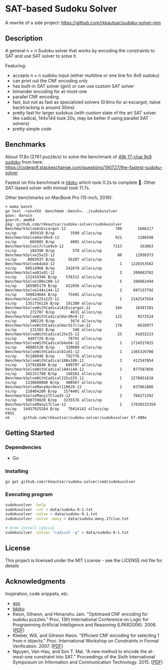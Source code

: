 # SAT-based Sudoku Solver

A rewrite of a side project: https://github.com/rkkautsar/sudoku-solver-nim

## Description

A general n &times; n Sudoku solver that works by encoding the constraints to SAT and use SAT solver to solve it.

Featuring:

- accepts n &times; n sudoku input (either multiline or one line for 9x9 sudoku)
- can print out the CNF encoding only
- has built-in SAT solver (gini) or can use custom SAT solver
- bimander encoding for at-most-one
- parallel CNF encoding
- fast, but not as fast as specialized solvers (0.6ms for ai-escargot, naïve backtracking is around 30ms)
- pretty fast for larger sudokus (with custom state of the art SAT solver like cadical, 144x144 took 20s, may be better if using parallel SAT solvers)
- pretty simple code

## Benchmarks

About 17.8s (2761 puzzle/s) to solve the benchmark of [49k 17-clue 9x9 sudoku](data/sudoku.many.17clue.txt) from here: https://codegolf.stackexchange.com/questions/190727/the-fastest-sudoku-solver

Fastest on this benchmark is [tdoku](https://www.github.com/t-dillon/tdoku) which took 0.2s to complete :rocket:. Other SAT-based solver with minisat took 11.7s.

Other benchmarks on MacBook Pro (15-inch, 2019):

```
> make bench
go test -run=XXX -benchmem -bench=. ./sudokusolver
goos: darwin
goarch: amd64
pkg: github.com/rkkautsar/sudoku-solver/sudokusolver
BenchmarkSolveAiEscargot-12               	     709	   1666217 ns/op	  493419 B/op	    3500 allocs/op
BenchmarkSolveHard9x9-12                  	     921	   1286598 ns/op	  603805 B/op	    4001 allocs/op
BenchmarkSolve17clue9x9-12                	    7153	    163063 ns/op	  184390 B/op	     570 allocs/op
BenchmarkSolve25x25-12                    	      80	  12950373 ns/op	 8083937 B/op	   56287 allocs/op
BenchmarkSolve64x64-12                    	       1	1220353582 ns/op	60514968 B/op	  242670 allocs/op
BenchmarkSolve81x81-12                    	       3	 399683702 ns/op	121419346 B/op	  576312 allocs/op
BenchmarkSolve100x100-12                  	       5	 206062494 ns/op	165985179 B/op	  422056 allocs/op
BenchmarkSolve144x144-12                  	       2	 697157792 ns/op	349824684 B/op	   75491 allocs/op
BenchmarkSolve225x225-12                  	       1	2142547654 ns/op	1351756120 B/op	  191380 allocs/op
BenchmarkSolveWithCadicalAiEscargot-12    	     104	  10387281 ns/op	  272787 B/op	    4631 allocs/op
BenchmarkSolveWithCadicalHard9x9-12       	     122	   9572524 ns/op	  308229 B/op	    5674 allocs/op
BenchmarkSolveWithCadicalHard17clue-12    	     178	   6628977 ns/op	  131383 B/op	     348 allocs/op
BenchmarkSolveWithCadical25x25-12         	      25	  41032223 ns/op	 4497729 B/op	   78792 allocs/op
BenchmarkSolveWithCadical64x64-12         	       1	1714517015 ns/op	40885528 B/op	  320000 allocs/op
BenchmarkSolveWithCadical81x81-12         	       1	1365326700 ns/op	91180048 B/op	  792776 allocs/op
BenchmarkSolveWithCadical100x100-12       	       3	 412547854 ns/op	137918040 B/op	  609797 allocs/op
BenchmarkSolveWithCadical144x144-12       	       2	 877587856 ns/op	342151780 B/op	  160161 allocs/op
BenchmarkSolveWithCadical225x225-12       	       1	2278051818 ns/op	1336688080 B/op	  400567 allocs/op
BenchmarkSolveManyHardest110626-12        	       2	 837861886 ns/op	228404280 B/op	 1574401 allocs/op
BenchmarkSolveMany17Clue2k-12             	       2	 704271392 ns/op	590739820 B/op	 3235576 allocs/op
BenchmarkSolveMany17Clue-12               	       1	17838533350 ns/op	14457925264 B/op	79414142 allocs/op
PASS
ok  	github.com/rkkautsar/sudoku-solver/sudokusolver	57.400s
```

## Getting Started

### Dependencies

- Go

### Installing

```sh
go get github.com/rkkautsar/sudoku-solver/cmd/sudokusolver
```

### Executing program

```sh
sudokusolver -help
sudokusolver -cnf < data/sudoku-9-1.txt
sudokusolver -solve < data/sudoku-9-1.txt
sudokusolver -solve -many < data/sudoku.many.17clue.txt

# brew install cadical
sudokusilver -solver "cadical -q" < data/sudoku-9-1.txt
```

## License

This project is licensed under the MIT License - see the LICENSE.md file for details

## Acknowledgments

Inspiration, code snippets, etc.

- [gini](https://github.com/irifrance/gini)
- [tdoku](https://github.com/t-dillon/tdoku)
- Kwon, Gihwon, and Himanshu Jain. "Optimized CNF encoding for sudoku puzzles." Proc. 13th International Conference on Logic for Programming Artificial Intelligence and Reasoning (LPAR2006). 2006. ([PDF](http://www.cs.cmu.edu/~hjain/papers/sudoku-as-SAT.pdf))
- Klieber, Will, and Gihwon Kwon. "Efficient CNF encoding for selecting 1 from n objects." Proc. International Workshop on Constraints in Formal Verification. 2007. ([PDF](https://www.cs.cmu.edu/~wklieber/papers/2007_efficient-cnf-encoding-for-selecting-1.pdf))
- Nguyen, Van-Hau, and Son T. Mai. "A new method to encode the at-most-one constraint into SAT." Proceedings of the Sixth International Symposium on Information and Communication Technology. 2015. ([PDF](https://www.researchgate.net/profile/Van-Hau-Nguyen/publication/301455290_A_New_Method_to_Encode_the_At-Most-One_Constraint_into_SAT/links/5d2bfbaba6fdcc2462e0e269/A-New-Method-to-Encode-the-At-Most-One-Constraint-into-SAT.pdf))
